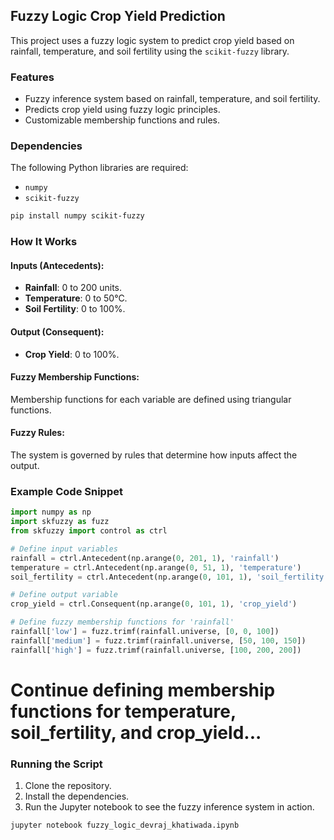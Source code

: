 ## Fuzzy Logic Crop Yield Prediction

This project uses a fuzzy logic system to predict crop yield based on rainfall, temperature, and soil fertility using the `scikit-fuzzy` library.

### Features
- Fuzzy inference system based on rainfall, temperature, and soil fertility.
- Predicts crop yield using fuzzy logic principles.
- Customizable membership functions and rules.

### Dependencies
The following Python libraries are required:

- `numpy`
- `scikit-fuzzy`

```bash
pip install numpy scikit-fuzzy
```
### How It Works

#### Inputs (Antecedents):
- **Rainfall**: 0 to 200 units.
- **Temperature**: 0 to 50°C.
- **Soil Fertility**: 0 to 100%.

#### Output (Consequent):
- **Crop Yield**: 0 to 100%.

#### Fuzzy Membership Functions:
Membership functions for each variable are defined using triangular functions.

#### Fuzzy Rules:
The system is governed by rules that determine how inputs affect the output.

### Example Code Snippet

```python
import numpy as np
import skfuzzy as fuzz
from skfuzzy import control as ctrl

# Define input variables
rainfall = ctrl.Antecedent(np.arange(0, 201, 1), 'rainfall')
temperature = ctrl.Antecedent(np.arange(0, 51, 1), 'temperature')
soil_fertility = ctrl.Antecedent(np.arange(0, 101, 1), 'soil_fertility')

# Define output variable
crop_yield = ctrl.Consequent(np.arange(0, 101, 1), 'crop_yield')

# Define fuzzy membership functions for 'rainfall'
rainfall['low'] = fuzz.trimf(rainfall.universe, [0, 0, 100])
rainfall['medium'] = fuzz.trimf(rainfall.universe, [50, 100, 150])
rainfall['high'] = fuzz.trimf(rainfall.universe, [100, 200, 200])
```
# Continue defining membership functions for temperature, soil_fertility, and crop_yield...

### Running the Script

1. Clone the repository.
2. Install the dependencies.
3. Run the Jupyter notebook to see the fuzzy inference system in action.

```bash
jupyter notebook fuzzy_logic_devraj_khatiwada.ipynb
```









